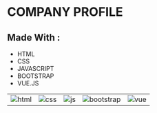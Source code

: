 <body>
    <h1>COMPANY PROFILE</h1>
    <h2>Made With :</h2>
<ul>
    <li>HTML</li>
    <li>CSS</li>
    <li>JAVASCRIPT</li>
    <li>BOOTSTRAP</li>
    <li>VUE.JS</li>
</ul>
    <table>
        <tr>
            <td><img src="https://drive.google.com/uc?id=1zzk_friTLMLh8S0hCbIpuoUm7HampW48" alt="html"></td>
            <td><img src="https://drive.google.com/uc?id=1DxhBusBfCQYsI16K4GNK-M1kWqCd8hIM" alt="css"></td>
            <td><img src="https://drive.google.com/uc?id=1i_2utwzhNMT8gtFECOyL9VDwIBDsmd1S" alt="js"></td>
            <td><img src="https://drive.google.com/uc?id=1-cAKFsUIw8vB_T1ijrumx6Ve8jm3Bi2t" alt="bootstrap"></td>
            <td><img src="https://drive.google.com/uc?id=1HRo72grxPCnzD3CtQj7Oec_Nrhg_pe6f" alt="vue"></td>
        </tr>
    </table>
</body>

